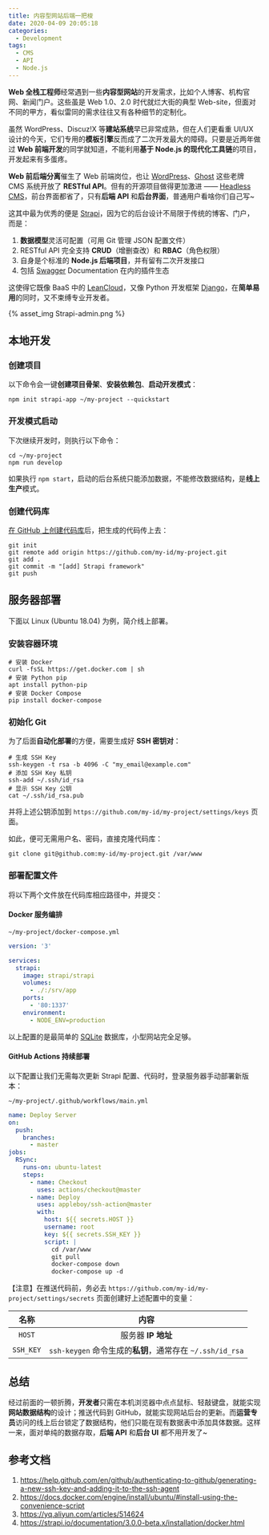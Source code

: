 ```yaml
---
title: 内容型网站后端一把梭
date: 2020-04-09 20:05:18
categories:
  - Development
tags:
  - CMS
  - API
  - Node.js
---
```


**Web 全栈工程师**经常遇到一些**内容型网站**的开发需求，比如个人博客、机构官网、新闻门户。这些虽是 Web 1.0、2.0 时代就烂大街的典型 Web-site，但面对不同的甲方，看似雷同的需求往往又有各种细节的定制化。

虽然 WordPress、Discuz!X 等**建站系统**早已非常成熟，但在人们更看重 UI/UX 设计的今天，它们专用的**模板引擎**反而成了二次开发最大的障碍。只要是近两年做过 **Web 前端开发**的同学就知道，不能利用**基于 Node.js 的现代化工具链**的项目，开发起来有多蛋疼。

**Web 前后端分离**催生了 Web 前端岗位，也让 [WordPress][1]、[Ghost][2] 这些老牌 CMS 系统开放了 **RESTful API**。但有的开源项目做得更加激进 —— [Headless CMS][3]，前台界面都省了，只有**后端 API** 和**后台界面**，普通用户看啥你们自己写~

这其中最为优秀的便是 [Strapi][4]，因为它的后台设计不局限于传统的博客、门户，而是：

1. **数据模型**灵活可配置（可用 Git 管理 JSON 配置文件）
2. RESTful API 完全支持 **CRUD**（增删查改）和 **RBAC**（角色权限）
3. 自身是个标准的 **Node.js 后端项目**，并有留有二次开发接口
4. 包括 [Swagger][5] Documentation 在内的插件生态

这使得它既像 BaaS 中的 [LeanCloud][6]，又像 Python 开发框架 [Django][7]，在**简单易用**的同时，又不束缚专业开发者。

{% asset_img Strapi-admin.png %}

## 本地开发

### 创建项目

以下命令会一键**创建项目骨架**、**安装依赖包**、**启动开发模式**：

```shell
npm init strapi-app ~/my-project --quickstart
```

### 开发模式启动

下次继续开发时，则执行以下命令：

```shell
cd ~/my-project
npm run develop
```

如果执行 `npm start`，启动的后台系统只能添加数据，不能修改数据结构，是**线上生产**模式。

### 创建代码库

[在 GitHub 上创建代码库][8]后，把生成的代码传上去：

```shell
git init
git remote add origin https://github.com/my-id/my-project.git
git add .
git commit -m "[add] Strapi framework"
git push
```

## 服务器部署

下面以 Linux (Ubuntu 18.04) 为例，简介线上部署。

### 安装容器环境

```shell
# 安装 Docker
curl -fsSL https://get.docker.com | sh
# 安装 Python pip
apt install python-pip
# 安装 Docker Compose
pip install docker-compose
```

### 初始化 Git

为了后面**自动化部署**的方便，需要生成好 **SSH 密钥对**：

```shell
# 生成 SSH Key
ssh-keygen -t rsa -b 4096 -C "my_email@example.com"
# 添加 SSH Key 私钥
ssh-add ~/.ssh/id_rsa
# 显示 SSH Key 公钥
cat ~/.ssh/id_rsa.pub
```

并将上述公钥添加到 `https://github.com/my-id/my-project/settings/keys` 页面。

如此，便可无需用户名、密码，直接克隆代码库：

```shell
git clone git@github.com:my-id/my-project.git /var/www
```

### 部署配置文件

将以下两个文件放在代码库相应路径中，并提交：

#### Docker 服务编排

`~/my-project/docker-compose.yml`

```yaml
version: '3'

services:
  strapi:
    image: strapi/strapi
    volumes:
      - ./:/srv/app
    ports:
      - '80:1337'
    environment:
      - NODE_ENV=production
```

以上配置的是最简单的 [SQLite][9] 数据库，小型网站完全足够。

#### GitHub Actions 持续部署

以下配置让我们无需每次更新 Strapi 配置、代码时，登录服务器手动部署新版本：

`~/my-project/.github/workflows/main.yml`

```yaml
name: Deploy Server
on:
  push:
    branches:
      - master
jobs:
  RSync:
    runs-on: ubuntu-latest
    steps:
      - name: Checkout
        uses: actions/checkout@master
      - name: Deploy
        uses: appleboy/ssh-action@master
        with:
          host: ${{ secrets.HOST }}
          username: root
          key: ${{ secrets.SSH_KEY }}
          script: |
            cd /var/www
            git pull
            docker-compose down
            docker-compose up -d
```

【注意】在推送代码前，务必去 `https://github.com/my-id/my-project/settings/secrets` 页面创建好上述配置中的变量：

|   名称    |                           内容                            |
| :-------: | :-------------------------------------------------------: |
|  `HOST`   |                    服务器 **IP 地址**                     |
| `SSH_KEY` | `ssh-keygen` 命令生成的**私钥**，通常存在 `~/.ssh/id_rsa` |

## 总结

经过前面的一顿折腾，**开发者**只需在本机浏览器中点点鼠标、轻敲键盘，就能实现**网站数据结构**的设计；推送代码到 GitHub，就能实现网站后台的更新。而**运营专员**访问的线上后台锁定了数据结构，他们只能在现有数据表中添加具体数据。这样一来，面对单纯的数据存取，**后端 API** 和**后台 UI** 都不用开发了~

## 参考文档

1. https://help.github.com/en/github/authenticating-to-github/generating-a-new-ssh-key-and-adding-it-to-the-ssh-agent
2. https://docs.docker.com/engine/install/ubuntu/#install-using-the-convenience-script
3. https://yq.aliyun.com/articles/514624
4. https://strapi.io/documentation/3.0.0-beta.x/installation/docker.html

[1]: https://wordpress.org/
[2]: https://ghost.org/
[3]: https://github.com/search?q=Headless+CMS&ref=opensearch
[4]: https://strapi.io/
[5]: https://swagger.io/
[6]: https://leancloud.cn/
[7]: https://www.djangoproject.com/
[8]: https://github.com/new
[9]: https://www.sqlite.org/

